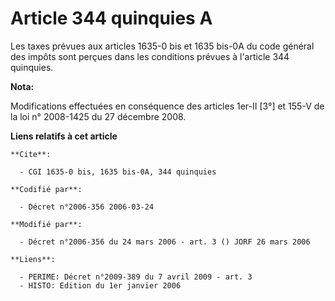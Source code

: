 # Article 344 quinquies A

Les taxes prévues aux articles 1635-0 bis et 1635 bis-0A du code général des impôts sont perçues dans les conditions prévues
à l'article 344 quinquies.

**Nota:**

Modifications effectuées en conséquence des articles 1er-II [3°] et 155-V de la loi n° 2008-1425 du 27 décembre 2008.

**Liens relatifs à cet article**

	**Cite**:

	  - CGI 1635-0 bis, 1635 bis-0A, 344 quinquies

	**Codifié par**:

	  - Décret n°2006-356 2006-03-24

	**Modifié par**:

	  - Décret n°2006-356 du 24 mars 2006 - art. 3 () JORF 26 mars 2006

	**Liens**:

	  - PERIME: Décret n°2009-389 du 7 avril 2009 - art. 3
	  - HISTO: Edition du 1er janvier 2006
